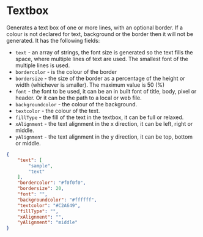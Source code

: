 # Textbox

Generates a text box of one or more lines, with an optional border.
If a colour is not declared for text, background or the border then it
will not be generated.
It has the following fields:

- `text` - an array of strings, the font size is generated so the text fills the space, where multiple lines of
text are used. The smallest font of the multiple lines is used.
- `bordercolor` - is the colour of the border
- `bordersize` - the size of the border as a percentage of the height or width (whichever is smaller).
The maximum value is 50 (%)
- `font` - the font to be used, it can be an in built font of title, body, pixel or header. Or it can be
the path to a local or web file.
- `backgroundcolor` - the colour of the background.
- `textcolor` - the colour of the text.
- `fillType` - the fill of the text in the textbox, it can be full or relaxed.
- `xAlignment` - the text alignment in the x direction, it can be left, right or middle.
- `yAlignment` - the text alignment in the y direction, it can be top, bottom or middle.

```json
{
    "text": [
        "sample",
        "text"
    ],
    "bordercolor": "#f0f0f0",
    "bordersize": 20,
    "font": "",
    "backgroundcolor": "#ffffff",
    "textcolor": "#C2A649",
    "fillType": "",
    "xAlignment": "",
    "yAlignment": "middle"
}
```
